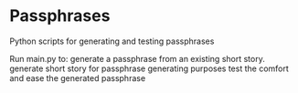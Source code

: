 # Passphrases
Python scripts for generating and testing passphrases

Run main.py to:
  generate a passphrase from an existing short story.
  generate short story for passphrase generating purposes
  test the comfort and ease the generated passphrase
